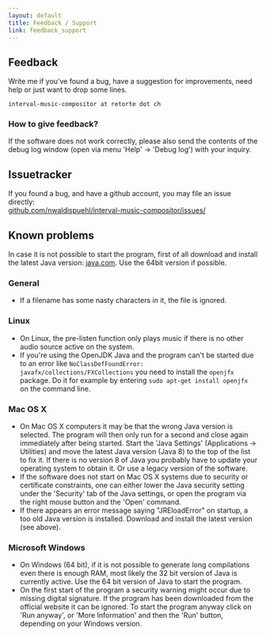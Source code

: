 ```yaml
---
layout: default
title: Feedback / Support
link: feedback_support
---
```


## Feedback

Write me if you've found a bug, have a suggestion for improvements, need help or just want to drop some lines.

    interval-music-compositor at retorte dot ch


### How to give feedback?

If the software does not work correctly, please also send the contents of the debug log window (open via menu 'Help' -> 'Debug log') with your inquiry.

## Issuetracker

If you found a bug, and have a github account, you may file an issue directly: <br/>
[github.com/nwaldispuehl/interval-music-compositor/issues/](https://github.com/nwaldispuehl/interval-music-compositor/issues)

## Known problems

In case it is not possible to start the program, first of all download and install the latest Java version: [java.com](http://www.java.com). Use the 64bit version if possible.

### General

* If a filename has some nasty characters in it, the file is ignored.

### Linux

* On Linux, the pre-listen function only plays music if there is no other audio source active on the system.
* If you're using the OpenJDK Java and the program can't be started due to an error like `NoClassDefFoundError: javafx/collections/FXCollections` you need to install the `openjfx` package. Do it for example by entering `sudo apt-get install openjfx` on the command line.

### Mac OS X

* On Mac OS X computers it may be that the wrong Java version is selected. The program will then only run for a second and close again immediately after being started. Start the 'Java Settings' (Applications -> Utilities) and move the latest Java version (Java 8) to the top of the list to fix it. If there is no version 8 of Java you probably have to update your operating system to obtain it. Or use a legacy version of the software.
* If the software does not start on Mac OS X systems due to security or certificate constraints, one can either lower the Java security setting under the 'Security' tab of the Java settings, or open the program via the right mouse button and the 'Open' command.
* If there appears an error message saying "JREloadError" on startup, a too old Java version is installed. Download and install the latest version (see above).

### Microsoft Windows

* On Windows (64 bit), if it is not possible to generate long compilations even there is enough RAM, most likely the 32 bit version of Java is currently active. Use the 64 bit version of Java to start the program.
* On the first start of the program a security warning might occur due to missing digital signature. If the program has been downloaded from the official website it can be ignored. To start the program anyway click on 'Run anyway', or 'More Information' and then the 'Run' button, depending on your Windows version.
